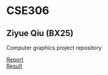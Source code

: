 # CSE306
## Ziyue Qiu (BX25)
Computer graphics project repository

[Report](report.pdf) <br>
[Result](image.png)
